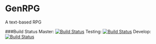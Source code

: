# GenRPG
A text-based RPG

###Build Status
Master: [![Build Status](https://travis-ci.org/cubedev2539/textrpg.svg?branch=master)](https://travis-ci.org/cubedev2539/textrpg)
Testing: [![Build Status](https://travis-ci.org/cubedev2539/textrpg.svg?branch=testing)](https://travis-ci.org/cubedev2539/textrpg)
Develop: [![Build Status](https://travis-ci.org/cubedev2539/textrpg.svg?branch=develop)](https://travis-ci.org/cubedev2539/textrpg)
